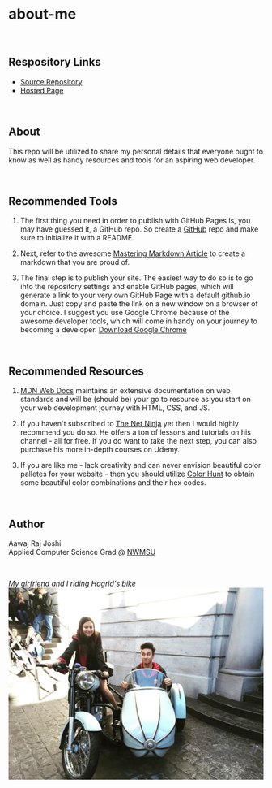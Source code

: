 # about-me

<br />

## Respository Links

- [Source Repository](https://github.com/aawajjoshi/about-me)
- [Hosted Page](https://aawajjoshi.github.io/about-me/)

<br />

## About

This repo will be utilized to share my personal details that everyone ought to know as well as handy resources and tools for an aspiring web developer.

<br />

## Recommended Tools

1. The first thing you need in order to publish with GitHub Pages is, you may have guessed it, a GitHub repo. So create a [GitHub](https://github.com/) repo and make sure to initialize it with a README.

2. Next, refer to the awesome [Mastering Markdown Article](https://guides.github.com/features/mastering-markdown/) to create a markdown that you are proud of.

3. The final step is to publish your site. The easiest way to do so is to go into the repository settings and enable GitHub pages, which will generate a link to your very own GitHub Page with a default github.io domain. Just copy and paste the link on a new window on a browser of your choice. I suggest you use Google Chrome because of the awesome developer tools, which will come in handy on your journey to becoming a developer.
   [Download Google Chrome](https://www.google.com/chrome/)

<br />

## Recommended Resources

1. [MDN Web Docs](https://developer.mozilla.org/en-US/) maintains an extensive documentation on web standards and will be (should be) your go to resource as you start on your web development journey with HTML, CSS, and JS.

2. If you haven't subscribed to [The Net Ninja](https://www.youtube.com/channel/UCW5YeuERMmlnqo4oq8vwUpg) yet then I would highly recommend you do so. He offers a ton of lessons and tutorials on his channel - all for free. If you do want to take the next step, you can also purchase his more in-depth courses on Udemy.

3. If you are like me - lack creativity and can never envision beautiful color palletes for your website - then you should utilize [Color Hunt](https://colorhunt.co/) to obtain some beautiful color combinations and their hex codes.

<br />

## Author

Aawaj Raj Joshi  
Applied Computer Science Grad @ [NWMSU](https://www.nwmissouri.edu/)

<br />

*My girfriend and I riding Hagrid's bike*      
![Hogwarts](/images/hogwarts.jpg)

